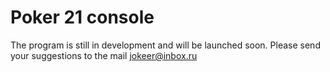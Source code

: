 # Poker 21 console
The program is still in development and will be launched soon. Please send your suggestions to the mail jokeer@inbox.ru
